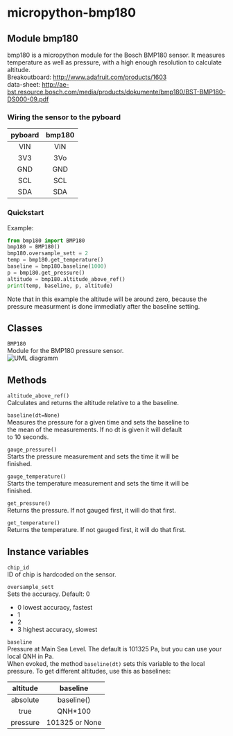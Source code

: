 micropython-bmp180
==================

Module bmp180
-----------------
bmp180 is a micropython module for the Bosch BMP180 sensor. It measures
temperature as well as pressure, with a high enough resolution to calculate
altitude.  
Breakoutboard: http://www.adafruit.com/products/1603  
data-sheet: http://ae-bst.resource.bosch.com/media/products/dokumente/bmp180/BST-BMP180-DS000-09.pdf

### Wiring the sensor to the pyboard

| pyboard| bmp180 |
|:------:|:------:|
| VIN    | VIN    |
| 3V3    | 3Vo    |
| GND    | GND    |
| SCL    | SCL    |
| SDA    | SDA    |

### Quickstart

Example:
```python
from bmp180 import BMP180
bmp180 = BMP180()
bmp180.oversample_sett = 2
temp = bmp180.get_temperature()
baseline = bmp180.baseline(1000)
p = bmp180.get_pressure()
altitude = bmp180.altitude_above_ref()
print(temp, baseline, p, altitude)
```
Note that in this example the altitude will be around zero, because the pressure measurment is done immediatly after the baseline setting.

Classes
-------
``BMP180``  
Module for the BMP180 pressure sensor.  
![UML diagramm](https://raw.githubusercontent.com/turbinenreiter/micropython-bmp180/master/classes_BMP180.png "UML diagramm")


Methods
--------------


``altitude_above_ref()``  
Calculates and returns the altitude relative to a the baseline.  

``baseline(dt=None)``  
Measures the pressure for a given time and sets the baseline to  
the mean of the measurements. If no dt is given it will default  
to 10 seconds.

``gauge_pressure()``  
Starts the pressure measurement and sets the time it will be  
finished.

``gauge_temperature()``  
Starts the temperature measurement and sets the time it will be  
finished.

``get_pressure()``  
Returns the pressure. If not gauged first, it will do that first.

``get_temperature()``  
Returns the temperature. If not gauged first, it will do that first.

Instance variables
------------------
``chip_id``  
ID of chip is hardcoded on the sensor.

``oversample_sett``  
Sets the accuracy. Default: 0  
* 0 lowest accuracy, fastest
* 1
* 2
* 3 highest accuracy, slowest

``baseline``  
Pressure at Main Sea Level. The default is 101325 Pa, but you can use your local QNH in Pa.  
When evoked, the method ``baseline(dt)`` sets this variable to the local pressure.
To get different altitudes, use this as baselines:

| altitude |       baseline |  
|:--------:|:--------------:|  
| absolute |     baseline() |  
| true     |        QNH*100 |  
| pressure | 101325 or None |  

